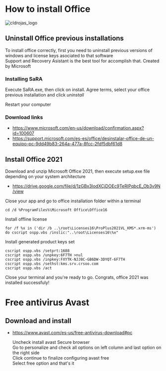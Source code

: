 # How to install Office

![cldrojas_logo](https://github.com/cldrojas/portfolio/blob/master/public/img/Daniel%20Rojas%20Brand.png)

## Uninstall Office previous installations

To install office correctly, first you need to uninstall previous versions of windows and license keys asociated to that software  
Support and Recovery Asistant is the best tool for accomplish that. Created by Microsoft

### Installing SaRA

Execute SaRA.exe, then click on install. Agree terms, select your office previous installation and click _uninstall_

Restart your computer

### Download links

- https://www.microsoft.com/en-us/download/confirmation.aspx?id=100607
- https://support.microsoft.com/es-es/office/desinstalar-office-de-un-equipo-pc-9dd49b83-264a-477a-8fcc-2fdf5dbf61d8

## Install Office 2021

Download and unzip Microsoft Office 2021, then execute setup.exe file depending on your system architecture

- https://drive.google.com/file/d/1zGBx3lodXCjDOEc9TeRIPqbcE_Ob3v9N/view

Close your app and go to office installation folder within a terminal

```
cd /d %ProgramFiles%\Microsoft Office\Office16
```

Install offline license

```
for /f %x in ('dir /b ..\root\Licenses16\ProPlus2021VL_KMS*.xrm-ms') do cscript ospp.vbs /inslic:"..\root\Licenses16\%x"
```

Install generated product keys set

```
cscript ospp.vbs /setprt:1688
cscript ospp.vbs /unpkey:6F7TH >nul
cscript ospp.vbs /inpkey:FXYTK-NJJ8C-GB6DW-3DYQT-6F7TH
cscript ospp.vbs /sethst:kms.srv.crsoo.com
cscript ospp.vbs /act
```

Close your terminal and you're ready to go. Congrats, office 2021 was installed successfuly!


# Free antivirus Avast
## Download and install

- https://www.avast.com/es-us/free-antivirus-download#pc

   Uncheck install avast Secure browser  
   Go to personalize and check all options on left column and last option on the right side  
   Click continue to finalize configuring avast free  
   Select free option and that's it
